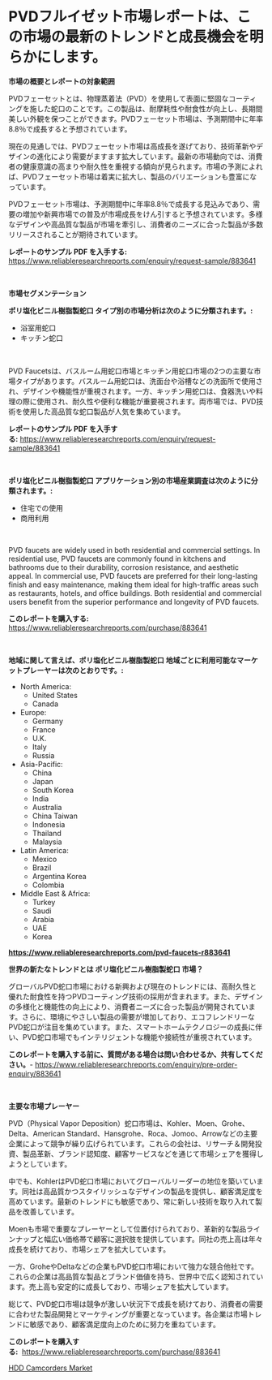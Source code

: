 <p><h1>PVDフルイゼット市場レポートは、この市場の最新のトレンドと成長機会を明らかにします。</h1></p><p><strong>市場の概要とレポートの対象範囲</strong></p>
<p><p>PVDフェーセットとは、物理蒸着法（PVD）を使用して表面に堅固なコーティングを施した蛇口のことです。この製品は、耐摩耗性や耐食性が向上し、長期間美しい外観を保つことができます。PVDフェーセット市場は、予測期間中に年率8.8％で成長すると予想されています。</p><p>現在の見通しでは、PVDフェーセット市場は高成長を遂げており、技術革新やデザインの進化により需要がますます拡大しています。最新の市場動向では、消費者の健康意識の高まりや耐久性を重視する傾向が見られます。市場の予測によれば、PVDフェーセット市場は着実に拡大し、製品のバリエーションも豊富になっています。</p><p>PVDフェーセット市場は、予測期間中に年率8.8％で成長する見込みであり、需要の増加や新興市場での普及が市場成長をけん引すると予想されています。多様なデザインや高品質な製品が市場を牽引し、消費者のニーズに合った製品が多数リリースされることが期待されています。</p></p>
<p><strong>レポートのサンプル PDF を入手する:</strong> <a href="https://www.reliableresearchreports.com/enquiry/request-sample/883641">https://www.reliableresearchreports.com/enquiry/request-sample/883641</a></p>
<p>&nbsp;</p>
<p><strong>市場セグメンテーション</strong></p>
<p><strong>ポリ塩化ビニル樹脂製蛇口 タイプ別の市場分析は次のように分類されます。:</strong></p>
<p><ul><li>浴室用蛇口</li><li>キッチン蛇口</li></ul></p>
<p>&nbsp;</p>
<p><p>PVD Faucetsは、バスルーム用蛇口市場とキッチン用蛇口市場の2つの主要な市場タイプがあります。バスルーム用蛇口は、洗面台や浴槽などの洗面所で使用され、デザインや機能性が重視されます。一方、キッチン用蛇口は、食器洗いや料理の際に使用され、耐久性や便利な機能が重要視されます。両市場では、PVD技術を使用した高品質な蛇口製品が人気を集めています。</p></p>
<p><strong>レポートのサンプル PDF を入手する:</strong>&nbsp;<a href="https://www.reliableresearchreports.com/enquiry/request-sample/883641">https://www.reliableresearchreports.com/enquiry/request-sample/883641</a></p>
<p>&nbsp;</p>
<p><strong> ポリ塩化ビニル樹脂製蛇口 アプリケーション別の市場産業調査は次のように分類されます。:</strong></p>
<p><ul><li>住宅での使用</li><li>商用利用</li></ul></p>
<p>&nbsp;</p>
<p><p>PVD faucets are widely used in both residential and commercial settings. In residential use, PVD faucets are commonly found in kitchens and bathrooms due to their durability, corrosion resistance, and aesthetic appeal. In commercial use, PVD faucets are preferred for their long-lasting finish and easy maintenance, making them ideal for high-traffic areas such as restaurants, hotels, and office buildings. Both residential and commercial users benefit from the superior performance and longevity of PVD faucets.</p></p>
<p><strong>このレポートを購入する:</strong>&nbsp; <a href="https://www.reliableresearchreports.com/purchase/883641">https://www.reliableresearchreports.com/purchase/883641</a></p>
<p>&nbsp;</p>
<p><strong>地域に関して言えば、ポリ塩化ビニル樹脂製蛇口 地域ごとに利用可能なマーケットプレーヤーは次のとおりです。:</strong></p>
<p><ul>
    <li>
        North America:
        <ul>
            <li>United States</li>
            <li>Canada</li>
        </ul>
    </li>
    <li>
        Europe:
        <ul>
            <li>Germany</li>
            <li>France</li>
            <li>U.K.</li>
            <li>Italy</li>
            <li>Russia</li>
        </ul>
    </li>
    <li>
        Asia-Pacific:
        <ul>
            <li>China</li>
            <li>Japan</li>
            <li>South Korea</li>
            <li>India</li>
            <li>Australia</li>
            <li>China Taiwan</li>
            <li>Indonesia</li>
            <li>Thailand</li>
            <li>Malaysia</li>
        </ul>
    </li>
    <li>
        Latin America:
        <ul>
            <li>Mexico</li>
            <li>Brazil</li>
            <li>Argentina Korea</li>
            <li>Colombia</li>
        </ul>
    </li>
    <li>
        Middle East & Africa:
        <ul>
            <li>Turkey</li>
            <li>Saudi</li>
            <li>Arabia</li>
            <li>UAE</li>
            <li>Korea</li>
        </ul>
    </li>
    </ul></p>
<p><strong><a href="https://www.reliableresearchreports.com/pvd-faucets-r883641">https://www.reliableresearchreports.com/pvd-faucets-r883641</a></strong>&nbsp;</p>
<p><strong>世界の新たなトレンドとは ポリ塩化ビニル樹脂製蛇口 市場？</strong></p>
<p><p>グローバルPVD蛇口市場における新興および現在のトレンドには、高耐久性と優れた耐食性を持つPVDコーティング技術の採用が含まれます。また、デザインの多様化と機能性の向上により、消費者ニーズに合った製品が開発されています。さらに、環境にやさしい製品の需要が増加しており、エコフレンドリーなPVD蛇口が注目を集めています。また、スマートホームテクノロジーの成長に伴い、PVD蛇口市場でもインテリジェントな機能や接続性が重視されています。</p></p>
<p><strong>このレポートを購入する前に、質問がある場合は問い合わせるか、共有してください。</strong>- <a href="https://www.reliableresearchreports.com/enquiry/pre-order-enquiry/883641">https://www.reliableresearchreports.com/enquiry/pre-order-enquiry/883641</a></p>
<p>&nbsp;</p>
<p><strong>主要な市場プレーヤー</strong></p>
<p><p>PVD（Physical Vapor Deposition）蛇口市場は、Kohler、Moen、Grohe、Delta、American Standard、Hansgrohe、Roca、Jomoo、Arrowなどの主要企業によって競争が繰り広げられています。これらの会社は、リサーチ＆開発投資、製品革新、ブランド認知度、顧客サービスなどを通じて市場シェアを獲得しようとしています。</p><p>中でも、KohlerはPVD蛇口市場においてグローバルリーダーの地位を築いています。同社は高品質かつスタイリッシュなデザインの製品を提供し、顧客満足度を高めています。最新のトレンドにも敏感であり、常に新しい技術を取り入れて製品を改善しています。</p><p>Moenも市場で重要なプレーヤーとして位置付けられており、革新的な製品ラインナップと幅広い価格帯で顧客に選択肢を提供しています。同社の売上高は年々成長を続けており、市場シェアを拡大しています。</p><p>一方、GroheやDeltaなどの企業もPVD蛇口市場において強力な競合他社です。これらの企業は高品質な製品とブランド価値を持ち、世界中で広く認知されています。売上高も安定的に成長しており、市場シェアを拡大しています。</p><p>総じて、PVD蛇口市場は競争が激しい状況下で成長を続けており、消費者の需要に合わせた製品開発とマーケティングが重要となっています。各企業は市場トレンドに敏感であり、顧客満足度向上のために努力を重ねています。</p></p>
<p><strong>このレポートを購入する:</strong>&nbsp;&nbsp;<a href="https://www.reliableresearchreports.com/purchase/883641">https://www.reliableresearchreports.com/purchase/883641</a></p>
<p><p><a href="https://silk-columnist-571.notion.site/HDD-Camcorders-Market-Furnishes-Information-on-Market-Share-Market-Trends-and-Market-Growth-6d1d9f3c46254e9c8100bd8af4f15427">HDD Camcorders Market</a></p></p>